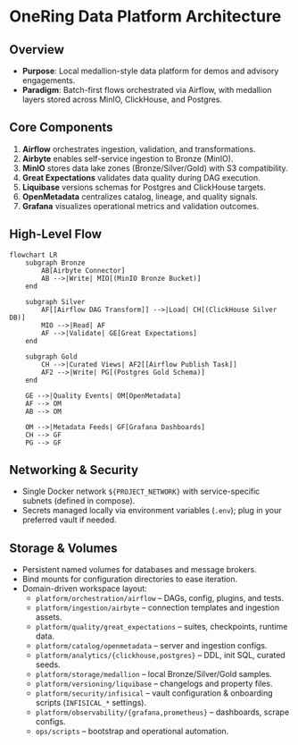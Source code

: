 # OneRing Data Platform Architecture

## Overview
- **Purpose**: Local medallion-style data platform for demos and advisory engagements.
- **Paradigm**: Batch-first flows orchestrated via Airflow, with medallion layers stored across MinIO, ClickHouse, and Postgres.

## Core Components
1. **Airflow** orchestrates ingestion, validation, and transformations.
2. **Airbyte** enables self-service ingestion to Bronze (MinIO).
3. **MinIO** stores data lake zones (Bronze/Silver/Gold) with S3 compatibility.
4. **Great Expectations** validates data quality during DAG execution.
5. **Liquibase** versions schemas for Postgres and ClickHouse targets.
6. **OpenMetadata** centralizes catalog, lineage, and quality signals.
7. **Grafana** visualizes operational metrics and validation outcomes.

## High-Level Flow
```mermaid
flowchart LR
    subgraph Bronze
        AB[Airbyte Connector]
        AB -->|Write| MIO[(MinIO Bronze Bucket)]
    end

    subgraph Silver
        AF[[Airflow DAG Transform]] -->|Load| CH[(ClickHouse Silver DB)]
        MIO -->|Read| AF
        AF -->|Validate| GE[Great Expectations]
    end

    subgraph Gold
        CH -->|Curated Views| AF2[[Airflow Publish Task]]
        AF2 -->|Write| PG[(Postgres Gold Schema)]
    end

    GE -->|Quality Events| OM[OpenMetadata]
    AF --> OM
    AB --> OM

    OM -->|Metadata Feeds| GF[Grafana Dashboards]
    CH --> GF
    PG --> GF
```

## Networking & Security
- Single Docker network `${PROJECT_NETWORK}` with service-specific subnets (defined in compose).
- Secrets managed locally via environment variables (`.env`); plug in your preferred vault if needed.

## Storage & Volumes
- Persistent named volumes for databases and message brokers.
- Bind mounts for configuration directories to ease iteration.
- Domain-driven workspace layout:
  - `platform/orchestration/airflow` – DAGs, config, plugins, and tests.
  - `platform/ingestion/airbyte` – connection templates and ingestion assets.
  - `platform/quality/great_expectations` – suites, checkpoints, runtime data.
  - `platform/catalog/openmetadata` – server and ingestion configs.
  - `platform/analytics/{clickhouse,postgres}` – DDL, init SQL, curated seeds.
  - `platform/storage/medallion` – local Bronze/Silver/Gold samples.
  - `platform/versioning/liquibase` – changelogs and property files.
  - `platform/security/infisical` – vault configuration & onboarding scripts (`INFISICAL_*` settings).
  - `platform/observability/{grafana,prometheus}` – dashboards, scrape configs.
  - `ops/scripts` – bootstrap and operational automation.
